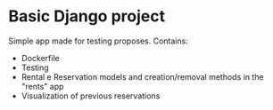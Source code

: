 # Basic Django project

Simple app made for testing proposes.
Contains:
 - Dockerfile
 - Testing
 - Rental e Reservation models and creation/removal methods in the "rents" app
 - Visualization of previous reservations
